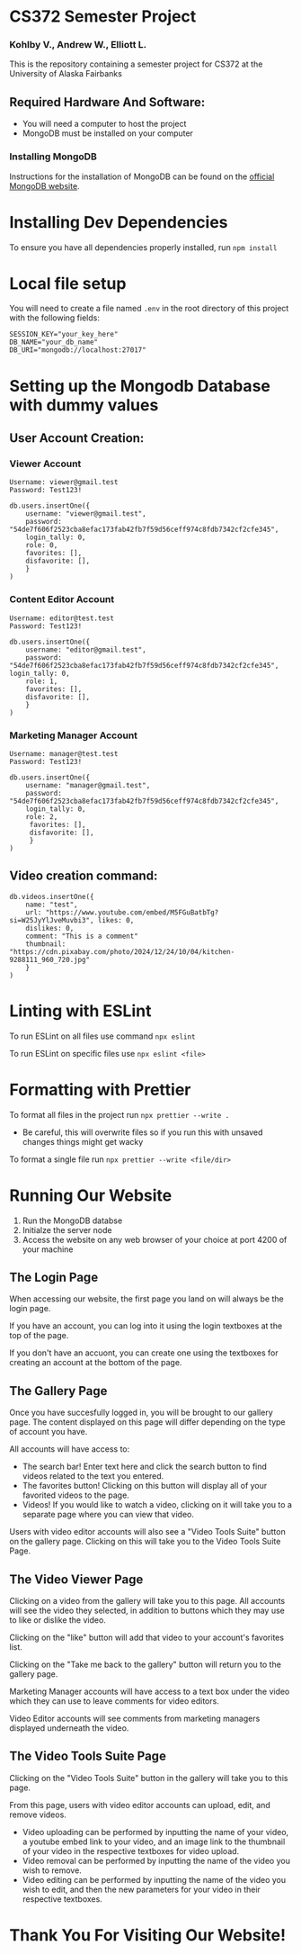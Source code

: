 # CS372 Semester Project

### Kohlby V., Andrew W., Elliott L.

This is the repository containing a semester project for CS372 at the University of Alaska Fairbanks

## Required Hardware And Software:

- You will need a computer to host the project
- MongoDB must be installed on your computer

### Installing MongoDB

Instructions for the installation of MongoDB can be found on the [official MongoDB website](https://www.mongodb.com/docs/manual/installation/).

# Installing Dev Dependencies

To ensure you have all dependencies properly installed, run `npm install`

# Local file setup

You will need to create a file named `.env` in the root directory of this project with the following fields:

```
SESSION_KEY="your_key_here"
DB_NAME="your_db_name"
DB_URI="mongodb://localhost:27017"
```

# Setting up the Mongodb Database with dummy values

## User Account Creation:

### Viewer Account

```
Username: viewer@gmail.test
Password: Test123!

db.users.insertOne({
    username: "viewer@gmail.test",
    password: "54de7f606f2523cba8efac173fab42fb7f59d56ceff974c8fdb7342cf2cfe345",
    login_tally: 0,
    role: 0,
    favorites: [],
    disfavorite: [],
    }
)
```

### Content Editor Account

```
Username: editor@test.test
Password: Test123!

db.users.insertOne({
    username: "editor@gmail.test",
    password: "54de7f606f2523cba8efac173fab42fb7f59d56ceff974c8fdb7342cf2cfe345", login_tally: 0,
    role: 1,
    favorites: [],
    disfavorite: [],
    }
)
```

### Marketing Manager Account

```
Username: manager@test.test
Password: Test123!

db.users.insertOne({
    username: "manager@gmail.test",
    password: "54de7f606f2523cba8efac173fab42fb7f59d56ceff974c8fdb7342cf2cfe345",
    login_tally: 0,
    role: 2,
     favorites: [],
     disfavorite: [],
     }
)
```

## Video creation command:

```
db.videos.insertOne({
    name: "test",
    url: "https://www.youtube.com/embed/M5FGuBatbTg?si=W25JyYlJveMuvbi3", likes: 0,
    dislikes: 0,
    comment: "This is a comment"
    thumbnail: "https://cdn.pixabay.com/photo/2024/12/24/10/04/kitchen-9288111_960_720.jpg"
    }
)
```

# Linting with ESLint

To run ESLint on all files use command `npx eslint`

To run ESLint on specific files use `npx eslint <file>`

# Formatting with Prettier

To format all files in the project run `npx prettier --write .`

- Be careful, this will overwrite files so if you run this with unsaved changes things might get wacky

To format a single file run `npx prettier --write <file/dir>`

# Running Our Website

1. Run the MongoDB databse
2. Initialze the server node
3. Access the website on any web browser of your choice at port 4200 of your machine

## The Login Page

When accessing our website, the first page you land on will always be the login page.

If you have an account, you can log into it using the login textboxes at the top of the page.

If you don't have an accuont, you can create one using the textboxes for creating an account at the bottom of the page.

## The Gallery Page

Once you have succesfully logged in, you will be brought to our gallery page. The content displayed on this page will differ depending on the type of account you have.

All accounts will have access to:

- The search bar! Enter text here and click the search button to find videos related to the text you entered.
- The favorites button! Clicking on this button will display all of your favorited videos to the page.
- Videos! If you would like to watch a video, clicking on it will take you to a separate page where you can view that video.

Users with video editor accounts will also see a "Video Tools Suite" button on the gallery page. Clicking on this will take you to the Video Tools Suite Page.

## The Video Viewer Page

Clicking on a video from the gallery will take you to this page. All accounts will see the video they selected, in addition to buttons which they may use to like or dislike the video.

Clicking on the "like" button will add that video to your account's favorites list.

Clicking on the "Take me back to the gallery" button will return you to the gallery page.

Marketing Manager accounts will have access to a text box under the video which they can use to leave comments for video editors.

Video Editor accounts will see comments from marketing managers displayed underneath the video.

## The Video Tools Suite Page

Clicking on the "Video Tools Suite" button in the gallery will take you to this page.

From this page, users with video editor accounts can upload, edit, and remove videos.

- Video uploading can be performed by inputting the name of your video, a youtube embed link to your video, and an image link to the thumbnail of your video in the respective textboxes for video upload.
- Video removal can be performed by inputting the name of the video you wish to remove.
- Video editing can be performed by inputting the name of the video you wish to edit, and then the new parameters for your video in their respective textboxes.

# Thank You For Visiting Our Website!
